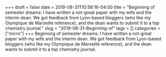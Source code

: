 +++draft = falsedate = 2019-08-31T10:58:16-04:00title = "Beginning of semester dreams: I have written a not-great paper with my wife and the interim dean. We got feedback from Lyon-based bloggers (who like my Olympique de Marseille reference), and the dean wants to submit it to a top chemistry journal."slug = "2019-08-31-Beginning-of"tags = []categories = ["micro"]+++Beginning of semester dreams: I have written a not-great paper with my wife and the interim dean. We got feedback from Lyon-based bloggers (who like my Olympique de Marseille reference), and the dean wants to submit it to a top chemistry journal.